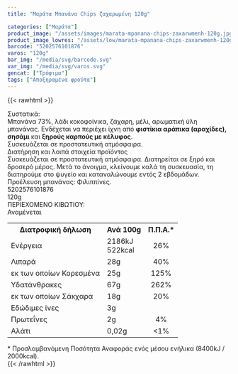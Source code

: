 ```yaml
---
title: "Μαράτα Μπανάνα Chips ζαχαρωμένη 120g"

categories: ["Μαράτα"]
product_image: "/assets/images/marata-mpanana-chips-zaxarwmenh-120g.jpg"
product_image_lowres: "/assets/low/marata-mpanana-chips-zaxarwmenh-120g.jpg"
barcode: "5202576101876"
varos: "120g"
bar_img: "/media/svg/barcode.svg"
var_img: "/media/svg/varos.svg"
gencat: ["Τρόφιμα"]
tags: ["Αποξηραμένα φρούτα"]
---
```

{{< rawhtml >}}

<div class="product">
    <div id="sistatika">Συστατικά:</div>
    <div class="alltext">Μπανάνα 73%, λάδι κοκοφοίνικα, ζάχαρη, μέλι, αρωματική ύλη μπανάνας. Ενδέχεται να περιέχει
        ίχνη από <b>φιστίκια αράπικα (αραχίδες), σησάμι</b> και <b>ξηρούς καρπούς με κέλυφος</b>.<br>Συσκευάζεται σε
        προστατευτική ατμόσφαιρα.</div>
    <div id="loipa">Διατήρηση και λοιπά στοιχεία προϊόντος</div>
    <div class="alltext">Συσκευάζεται σε προστατευτική ατμόσφαιρα. Διατηρείται σε ξηρό και δροσερό μέρος. Μετά το
        άνοιγμα, κλείνουμε καλά τη συσκευασία, τη διατηρούμε στο ψυγείο και καταναλώνουμε εντός 2
        εβδομάδων.<br>Προέλευση μπανάνας: Φιλιππίνες.</div>
    <div id="barcode">
        <div id="barimage1"></div><span id="bartext">5202576101876</span>
    </div>
    <div id="varos">
        <div id="varosimage1"></div><span id="varostext">120g</span>
    </div>
    <div id="kivotio">ΠΕΡΙΕΧΟΜΕΝΟ ΚΙΒΩΤΙΟΥ:<br>Αναμένεται</div>
<div class="tabout">
        <table id="diatable">
            <tbody>
                <tr>
                    <th>Διατροφική δήλωση</th>
                    <th>Ανά 100g</th>
                    <th>Π.Π.Α.*</th>
                </tr>
                <tr>
                    <td class="texr2">Ενέργεια</td>
                    <td class="texr">2186kJ<br>522kcal</td>
                    <td class="texr" style="text-align:center">26%</td>
                </tr>
                <tr>
                    <td class="texr2">Λιπαρά</td>
                    <td class="texr">28g</td>
                    <td class="texr" style="text-align:center">40%</td>
                </tr>
                <tr>
                    <td class="gray">εκ των οποίων Κορεσµένα</td>
                    <td class="gray2">25g</td>
                    <td class="gray2" style="text-align:center">125%</td>
                </tr>
                <tr>
                    <td class="texr2">Yδατάνθρακες</td>
                    <td class="texr">67g</td>
                    <td class="texr" style="text-align:center">262%</td>
                </tr>
                <tr>
                    <td class="gray">εκ των οποίων Σάκχαρα</td>
                    <td class="gray2">18g</td>
                    <td class="gray2" style="text-align:center">20%</td>
                </tr>
                <tr>
                    <td class="texr2">Eδώδιμες ίνες</td>
                    <td class="texr">3g</td>
                    <td class="texr" style="text-align:center"></td>
                </tr>
                <tr>
                    <td class="texr2">Πρωτεΐνες</td>
                    <td class="texr">2g</td>
                    <td class="texr" style="text-align:center">4%</td>
                </tr>
                <tr>
                    <td class="texr2">Αλάτι</td>
                    <td class="texr">0,02g</td>
                    <td class="texr" style="text-align:center">&lt;1%</td>
                </tr>
            </tbody>
        </table>
    </div>
    <div class="alltext">* Προσλαμβανόμενη Ποσότητα Αναφοράς ενός μέσου ενήλικα (8400kJ / 2000kcal).</div>
    <div class="pimg"></div>
</div>
{{< /rawhtml >}}